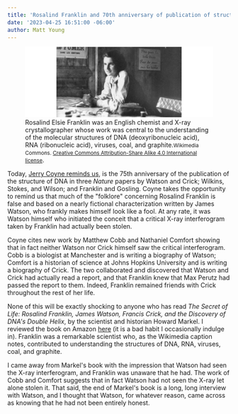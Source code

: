 ```yaml
---
title: 'Rosalind Franklin and 70th anniversary of publication of structure of DNA'
date: '2023-04-25 16:51:00 -06:00'
author: Matt Young
---
```


<figure>
<img src="/uploads/2023/Rosalind-franklin-in-paris_600.jpg" alt="Rosalind Franklin"/>
<figcaption>Rosalind Elsie Franklin was an English chemist and X-ray crystallographer whose work was central to the understanding of the molecular structures of DNA (deoxyribonucleic acid), RNA (ribonucleic acid), viruses, coal, and graphite.<small>Wikimedia Commons. <a href="https://creativecommons.org/licenses/by-sa/4.0/deed.en">Creative Commons Attribution-Share Alike 4.0 International license</a></small>.
</figcaption>
</figure>

Today, <a href="https://whyevolutionistrue.com/2023/04/25/cobb-and-comfort-on-the-contributions-of-rosalind-franklin-to-solving-the-structure-of-dna/">Jerry Coyne reminds us</a>, is the 75th anniversary of the publication of the structure of DNA in three <i>Nature</i> papers by Watson and Crick; Wilkins, Stokes, and Wilson; and Franklin and Gosling. Coyne takes the opportunity to remind us that much of the "folklore" concerning Rosalind Franklin is false and based on a nearly fictional characterization written by James Watson, who frankly makes himself look like a fool. At any rate, it was Watson himself who initiated the conceit that a critical X-ray interferogram taken by Franklin had actually been stolen.

Coyne cites new work by Matthew Cobb and Nathaniel Comfort showing that in fact neither Watson nor Crick himself saw the critical interferogram. Cobb is a biologist at Manchester and is writing a biography of Watson; Comfort is a historian of science at Johns Hopkins University and is writing a biography of Crick. The two collaborated and discovered that Watson and Crick had actually read a report, and that Franklin knew that Max Perutz had passed the report to them. Indeed, Franklin remained friends with Crick throughout the rest of her life.

None of this will be exactly shocking to anyone who has read <i>The Secret of Life: Rosalind Franklin, James Watson, Francis Crick, and the Discovery of DNA's Double Helix</i>, by the scientist and historian Howard Markel. I reviewed the book on Amazon <a href="https://www.amazon.com/gp/customer-reviews/R2DQ9BL2R1HJN1?ref=pf_ov_at_pdctrvw_srp">here</a> (it is a bad habit I occasionally indulge in). Franklin was a remarkable scientist who, as the Wikimedia caption notes, contributed to understanding the structures of DNA, RNA, viruses, coal, and graphite.

I came away from Markel's book with the impression that Watson had seen the X-ray interferogram, and Franklin was unaware that he had. The work of Cobb and Comfort suggests that in fact Watson had not seen the X-ray let alone stolen it. That said, the end of Markel's book is a long, long interview with Watson, and I thought that Watson, for whatever reason, came across as knowing that he had not been entirely honest.
